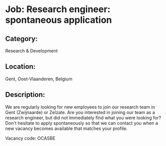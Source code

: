 # Job: Research engineer: spontaneous application
## Category: 
Research & Development
## Location: 
Gent, Oost-Vlaanderen, Belgium
## Description:
We are regularly looking for new employees to join our research team in Gent (Zwijnaarde) or Zelzate.
Are you interested in joining our team as a research engineer, but did not immediately find what you were looking for? Don't hesitate to apply spontaneously so that we can contact you when a new vacancy becomes available that matches your profile. 
 
 
Vacancy code: OCASBE
